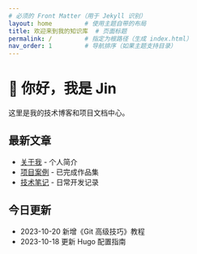 ```yaml
---
# 必须的 Front Matter（用于 Jekyll 识别）
layout: home         # 使用主题自带的布局
title: 欢迎来到我的知识库  # 页面标题
permalink: /         # 指定为根路径（生成 index.html）
nav_order: 1         # 导航排序（如果主题支持目录）
---
```


# 👋 你好，我是 Jin

这里是我的技术博客和项目文档中心。

## 最新文章
- [关于我](ros2/about) - 个人简介
- [项目案例](ros2/projects) - 已完成作品集
- [技术笔记](ros2/notes) - 日常开发记录

## 今日更新
- 2023-10-20 新增《Git 高级技巧》教程
- 2023-10-18 更新 Hugo 配置指南
